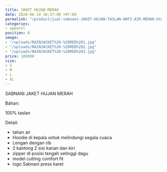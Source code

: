 ```yaml
---
title: JAKET HUJAN MERAH
date: 2020-06-14 16:37:00 +07:00
permalink: "/product/jual-sabnani-JAKET-HUJAN-TASLAN-ANTI-AIR-MERAH.html"
categories:
- apparel
position: 8
image:
- "/uploads/RAINJACKET%20-%20RED%201.jpg"
- "/uploads/RAINJACKET%20-%20RED%202.jpg"
- "/uploads/RAINJACKET%20-%20RED%203.jpg"
price: 185000
size:
- S
- M
- L
- XL
---
```


SABNANI
JAKET HUJAN MERAH

Bahan:

100% taslan

Detail:

- tahan air
- Hoodie di kepala untuk melindungi segala cuaca
- Lengan dengan rib
- 2 kantong 2 sisi kanan dan kiri
- zipper di posisi tengah setinggi dagu
- model cutting comfort fit
- logo Sabnani press karet